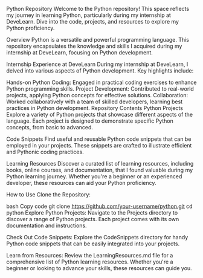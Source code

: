 
Python Repository
Welcome to the Python repository! This space reflects my journey in learning Python, particularly during my internship at DeveLearn. Dive into the code, projects, and resources to explore my Python proficiency.

Overview
Python is a versatile and powerful programming language. This repository encapsulates the knowledge and skills I acquired during my internship at DeveLearn, focusing on Python development.

Internship Experience at DeveLearn
During my internship at DeveLearn, I delved into various aspects of Python development. Key highlights include:

Hands-on Python Coding: Engaged in practical coding exercises to enhance Python programming skills.
Project Development: Contributed to real-world projects, applying Python concepts for effective solutions.
Collaboration: Worked collaboratively with a team of skilled developers, learning best practices in Python development.
Repository Contents
Python Projects
Explore a variety of Python projects that showcase different aspects of the language. Each project is designed to demonstrate specific Python concepts, from basic to advanced.

Code Snippets
Find useful and reusable Python code snippets that can be employed in your projects. These snippets are crafted to illustrate efficient and Pythonic coding practices.

Learning Resources
Discover a curated list of learning resources, including books, online courses, and documentation, that I found valuable during my Python learning journey. Whether you're a beginner or an experienced developer, these resources can aid your Python proficiency.

How to Use
Clone the Repository:

bash
Copy code
git clone https://github.com/your-username/python.git
cd python
Explore Python Projects:
Navigate to the Projects directory to discover a range of Python projects. Each project comes with its own documentation and instructions.

Check Out Code Snippets:
Explore the CodeSnippets directory for handy Python code snippets that can be easily integrated into your projects.

Learn from Resources:
Review the LearningResources.md file for a comprehensive list of Python learning resources. Whether you're a beginner or looking to advance your skills, these resources can guide you.
